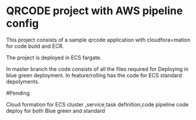 # QRCODE project with AWS pipeline config

This project consists of a sample qrcode application with cloudfora=mation for code build and ECR.

The project is deployed in ECS fargate.


In master branch the code consists of all the files required for Deploying in blue green deployment.
In feature/rolling has the code for ECS standard depolyments.


#Pending

Cloud formation for ECS cluster ,service,task definition,code pipeline code deploy for both Blue green and standard

